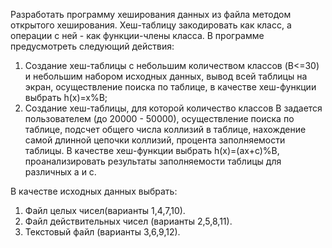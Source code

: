 Разработать программу хеширования данных из файла методом открытого хеширования. Хеш-таблицу закодировать как класс, а операции с ней - как функции-члены класса. В программе предусмотреть следующий действия:  
1. Создание хеш-таблицы с небольшим количеством классов (B<=30) и небольшим набором исходных данных, вывод всей таблицы на экран, осуществление поиска по таблице, в качестве хеш-функции выбрать h(x)=x%B;
2. Создание хеш-таблицы, для которой количество классов B задается пользователем (до 20000 - 50000), осуществление поиска по таблице, подсчет общего числа коллизий в таблице, нахождение самой длинной цепочки коллизий, процента заполняемости таблицы. В качестве хеш-функции выбрать h(x)=(ax+c)%B, проанализировать результаты заполняемости таблицы для различных a и c.
  
В качестве исходных данных выбрать:
1. Файл целых чисел(варианты 1,4,7,10).
2. Файл действительных чисел (варианты 2,5,8,11).
3. Текстовый файл (варианты 3,6,9,12).